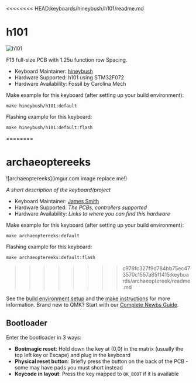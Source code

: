 <<<<<<<< HEAD:keyboards/hineybush/h101/readme.md
# h101

![h101](https://i.imgur.com/LqmvjS1h.png)

F13 full-size PCB with 1.25u function row Spacing.

* Keyboard Maintainer: [hineybush](https://github.com/hineybush)
* Hardware Supported: h101 using STM32F072
* Hardware Availability: Fossil by Carolina Mech

Make example for this keyboard (after setting up your build environment):

    make hineybush/h101:default

Flashing example for this keyboard:

    make hineybush/h101:default:flash
========
# archaeoptereeks

![archaeoptereeks](imgur.com image replace me!)

*A short description of the keyboard/project*

* Keyboard Maintainer: [James Smith](https://github.com/klackygears)
* Hardware Supported: *The PCBs, controllers supported*
* Hardware Availability: *Links to where you can find this hardware*

Make example for this keyboard (after setting up your build environment):

    make archaeoptereeks:default

Flashing example for this keyboard:

    make archaeoptereeks:default:flash
>>>>>>>> c978fc327f9d784bb75ec473570c1557a85f1415:keyboards/archaeoptereek/readme.md

See the [build environment setup](https://docs.qmk.fm/#/getting_started_build_tools) and the [make instructions](https://docs.qmk.fm/#/getting_started_make_guide) for more information. Brand new to QMK? Start with our [Complete Newbs Guide](https://docs.qmk.fm/#/newbs).

## Bootloader

Enter the bootloader in 3 ways:

* **Bootmagic reset**: Hold down the key at (0,0) in the matrix (usually the top left key or Escape) and plug in the keyboard
* **Physical reset button**: Briefly press the button on the back of the PCB - some may have pads you must short instead
* **Keycode in layout**: Press the key mapped to `QK_BOOT` if it is available
